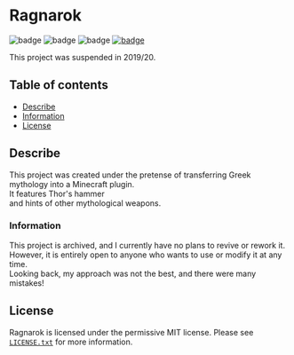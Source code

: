 # Ragnarok
![badge](https://img.shields.io/github/downloads/FlyUltra/Ragnarok/total)
![badge](https://img.shields.io/github/last-commit/FlyUltra/Ragnarok)
![badge](https://img.shields.io/badge/platform-spigot-lightgrey)
[![badge](https://img.shields.io/github/license/FlyUltra/Ragnarok)](https://github.com/FlyUltra/Ragnarok/blob/master/LICENSE.txt)

This project was suspended in 2019/20.

## Table of contents

* [Describe](#describe)
* [Information](#information)
* [License](#license)

## Describe

This project was created under the pretense of transferring Greek mythology into a Minecraft plugin. \
It features Thor's hammer \
and hints of other mythological weapons.

### Information

This project is archived, and I currently have no plans to revive or rework it. \
However, it is entirely open to anyone who wants to use or modify it at any time. \
Looking back, my approach was not the best, and there were many mistakes!

## License
Ragnarok is licensed under the permissive MIT license. Please see [`LICENSE.txt`](https://github.com/FlyUltra/Ragnarok/blob/master/LICENSE.txt) for more information.